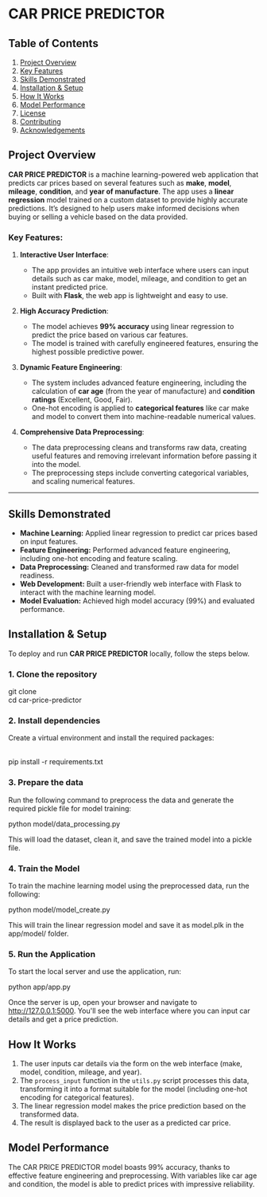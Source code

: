 # CAR PRICE PREDICTOR

## Table of Contents
1. [Project Overview](#project-overview)
2. [Key Features](#key-features)
3. [Skills Demonstrated](#skills-demonstrated)
4. [Installation & Setup](#installation--setup)
5. [How It Works](#how-it-works)
6. [Model Performance](#model-performance)
7. [License](#license)
8. [Contributing](#contributing)
9. [Acknowledgements](#acknowledgements)




## Project Overview

**CAR PRICE PREDICTOR** is a machine learning-powered web application that predicts car prices based on several features such as **make**, **model**, **mileage**, **condition**, and **year of manufacture**. The app uses a **linear regression** model trained on a custom dataset to provide highly accurate predictions. It’s designed to help users make informed decisions when buying or selling a vehicle based on the data provided.

### Key Features:

1. **Interactive User Interface**:
   - The app provides an intuitive web interface where users can input details such as car make, model, mileage, and condition to get an instant predicted price.
   - Built with **Flask**, the web app is lightweight and easy to use.

2. **High Accuracy Prediction**:
   - The model achieves **99% accuracy** using linear regression to predict the price based on various car features.
   - The model is trained with carefully engineered features, ensuring the highest possible predictive power.

3. **Dynamic Feature Engineering**:
   - The system includes advanced feature engineering, including the calculation of **car age** (from the year of manufacture) and **condition ratings** (Excellent, Good, Fair).
   - One-hot encoding is applied to **categorical features** like car make and model to convert them into machine-readable numerical values.

4. **Comprehensive Data Preprocessing**:
   - The data preprocessing cleans and transforms raw data, creating useful features and removing irrelevant information before passing it into the model.
   - The preprocessing steps include converting categorical variables, and scaling numerical features.

---

## Skills Demonstrated
- **Machine Learning:** Applied linear regression to predict car prices based on input features. 
- **Feature Engineering:** Performed advanced feature engineering, including one-hot encoding and feature scaling.
- **Data Preprocessing:** Cleaned and transformed raw data for model readiness.
- **Web Development:** Built a user-friendly web interface with Flask to interact with the machine learning model.
- **Model Evaluation:** Achieved high model accuracy (99%) and evaluated performance.



## Installation & Setup

To deploy and run **CAR PRICE PREDICTOR** locally, follow the steps below.

### 1. Clone the repository

git clone <repository-url>
<br>cd car-price-predictor

### 2. Install dependencies

Create a virtual environment and install the required packages:

<br>pip install -r requirements.txt

### 3. Prepare the data

Run the following command to preprocess the data and generate the required pickle file for model training:

python model/data_processing.py

This will load the dataset, clean it, and save the trained model into a pickle file.

### 4. Train the Model

To train the machine learning model using the preprocessed data, run the following:

python model/model_create.py

This will train the linear regression model and save it as model.plk in the app/model/ folder.

### 5. Run the Application

To start the local server and use the application, run:

python app/app.py

Once the server is up, open your browser and navigate to http://127.0.0.1:5000. You'll see the web interface where you can input car details and get a price prediction.

## How It Works

1. The user inputs car details via the form on the web interface (make, model, condition, mileage, and year).
2. The `process_input` function in the `utils.py` script processes this data, transforming it into a format suitable for the model (including one-hot encoding for categorical features).
3. The linear regression model makes the price prediction based on the transformed data.
4. The result is displayed back to the user as a predicted car price.

## Model Performance

The CAR PRICE PREDICTOR model boasts 99% accuracy, thanks to effective feature engineering and preprocessing. With variables like car age and condition, the model is able to predict prices with impressive reliability.